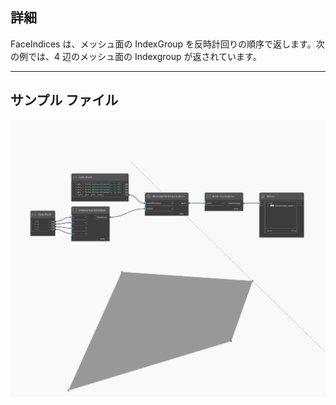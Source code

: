 ## 詳細
FaceIndices は、メッシュ面の IndexGroup を反時計回りの順序で返します。次の例では、4 辺のメッシュ面の Indexgroup が返されています。
___
## サンプル ファイル

![FaceIndices](./Autodesk.DesignScript.Geometry.Mesh.FaceIndices_img.jpg)

